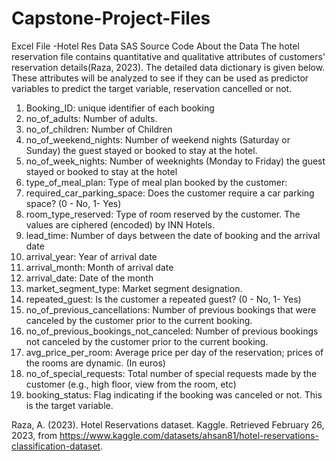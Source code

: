 # Capstone-Project-Files
Excel File -Hotel Res Data
SAS Source Code
About the Data
The hotel reservation file contains quantitative and qualitative attributes of customers' reservation details(Raza, 2023). The detailed data dictionary is given below. These attributes will be analyzed to see if they can be used as predictor variables to predict the target variable, reservation cancelled or not.
1.	Booking_ID: unique identifier of each booking
2.	no_of_adults: Number of adults.
3.	no_of_children: Number of Children
4.	no_of_weekend_nights: Number of weekend nights (Saturday or Sunday) the guest stayed or booked to stay at the hotel.
5.	no_of_week_nights: Number of weeknights (Monday to Friday) the guest stayed or booked to stay at the hotel
6.	type_of_meal_plan: Type of meal plan booked by the customer:
7.	required_car_parking_space: Does the customer require a car parking space? (0 - No, 1- Yes)
8.	room_type_reserved: Type of room reserved by the customer. The values are ciphered (encoded) by INN Hotels.
9.	lead_time: Number of days between the date of booking and the arrival date
10.	arrival_year: Year of arrival date
11.	arrival_month: Month of arrival date
12.	arrival_date: Date of the month
13.	market_segment_type: Market segment designation.
14.	repeated_guest: Is the customer a repeated guest? (0 - No, 1- Yes)
15.	no_of_previous_cancellations: Number of previous bookings that were canceled by the customer prior to the current booking.
16.	no_of_previous_bookings_not_canceled: Number of previous bookings not canceled by the customer prior to the current booking.
17.	avg_price_per_room: Average price per day of the reservation; prices of the rooms are dynamic. (In euros)
18.	no_of_special_requests: Total number of special requests made by the customer (e.g., high floor, view from the room, etc)
19.	booking_status: Flag indicating if the booking was canceled or not. This is the target variable.

Raza, A. (2023). Hotel Reservations dataset. Kaggle. Retrieved February 26, 2023, from https://www.kaggle.com/datasets/ahsan81/hotel-reservations-classification-dataset. 
